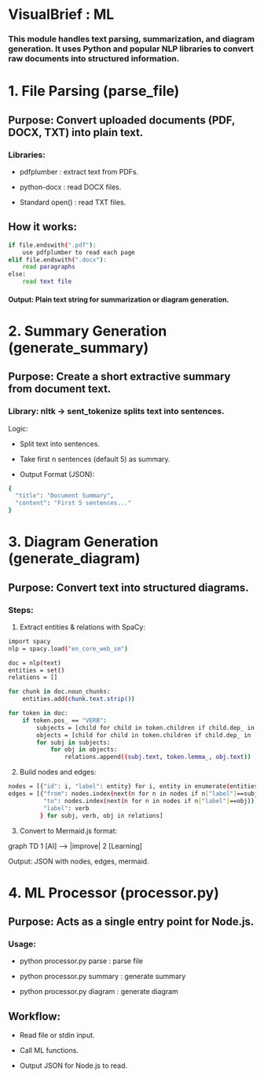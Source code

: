 # VisualBrief : ML 
### This module handles text parsing, summarization, and diagram generation. It uses Python and popular NLP libraries to convert raw documents into structured information.

# 1. File Parsing (parse_file)

## Purpose: Convert uploaded documents (PDF, DOCX, TXT) into plain text.

### Libraries:

- pdfplumber : extract text from PDFs.

- python-docx : read DOCX files.

- Standard open() : read TXT files.

## How it works:
```bash
if file.endswith(".pdf"):
    use pdfplumber to read each page
elif file.endswith(".docx"):
    read paragraphs
else:
    read text file
```
#### Output: Plain text string for summarization or diagram generation.

# 2. Summary Generation (generate_summary)

## Purpose: Create a short extractive summary from document text.

### Library: nltk → sent_tokenize splits text into sentences.

Logic:

- Split text into sentences.

- Take first n sentences (default 5) as summary.

- Output Format (JSON):
```bash
{
  "title": "Document Summary",
  "content": "First 5 sentences..."
}
```

# 3. Diagram Generation (generate_diagram)
## Purpose: Convert text into structured diagrams.

### Steps:

1. Extract entities & relations with SpaCy:
```bash
import spacy
nlp = spacy.load("en_core_web_sm")

doc = nlp(text)
entities = set()
relations = []

for chunk in doc.noun_chunks:
    entities.add(chunk.text.strip())

for token in doc:
    if token.pos_ == "VERB":
        subjects = [child for child in token.children if child.dep_ in ["nsubj", "nsubjpass"]]
        objects = [child for child in token.children if child.dep_ in ["dobj", "pobj"]]
        for subj in subjects:
            for obj in objects:
                relations.append((subj.text, token.lemma_, obj.text))
```

2. Build nodes and edges:
```bash
nodes = [{"id": i, "label": entity} for i, entity in enumerate(entities)]
edges = [{"from": nodes.index(next(n for n in nodes if n["label"]==subj)),
          "to": nodes.index(next(n for n in nodes if n["label"]==obj)),
          "label": verb
         } for subj, verb, obj in relations]
```

3. Convert to Mermaid.js format:

graph TD
  1 [AI] --> |improve| 2 [Learning]


Output: JSON with nodes, edges, mermaid.

# 4. ML Processor (processor.py)

## Purpose: Acts as a single entry point for Node.js.

### Usage:

- python processor.py parse <file> : parse file

- python processor.py summary <file> : generate summary

- python processor.py diagram <file> : generate diagram

## Workflow:

- Read file or stdin input.

- Call ML functions.

- Output JSON for Node.js to read.